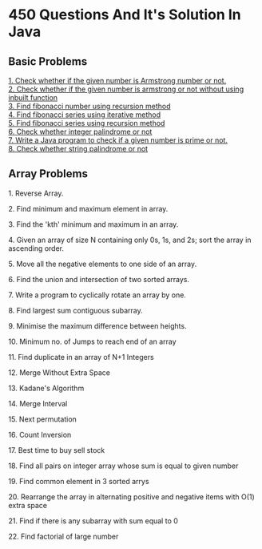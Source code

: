 # 450 Questions And It's Solution In Java

<h2>Basic Problems</h2>
<a href="basic/ArmstrongNumber.java">1. Check whether if the given number is Armstrong number or not.</a><br>
<a href="basic/ArmstrongNoWithoutUsingInbuiltFun.java">2. Check whether if the given number is armstrong or not without using inbuilt function</a><br>
<a href="basic/FibonacciNumber.java">3. Find fibonacci number using recursion method</a><br>
<a href="basic/FibonacciSeriesIterative.java">4. Find fibonacci series using iterative method</a><br>
<a href="basic/FibonacciSeriesRecursion.java">5. Find fibonacci series using recursion method</a><br>
<a href="basic/IntegerPalindrome.java">6. Check whether integer palindrome or not</a><br>
<a href="basic/PrimeNumber.java">7. Write a Java program to check if a given number is prime or not.</a><br>
<a href="basic/StringPalindrome.java"> 8. Check whether string palindrome or not</a><br>

<h2>Array Problems</h2>
<p>1. Reverse Array.</p>
<p>2. Find minimum and maximum element in array.</p>
<p>3. Find the 'kth' minimum and maximum in an array.</p>
<p>4. Given an array of size N containing only 0s, 1s, and 2s; sort the array in ascending order.</p>
<p>5. Move all the negative elements to one side of an array.</p>
<p>6. Find the union and intersection of two sorted arrays.</p>
<p>7. Write a program to cyclically rotate an array by one.</p>
<p>8. Find largest sum contiguous subarray.</p>
<p>9. Minimise the maximum difference between heights.</p>
<p>10. Minimum no. of Jumps to reach end of an array</p>
<p>11. Find duplicate in an array of N+1 Integers</p>
<p>12. Merge Without Extra Space</p>
<p>13. Kadane's Algorithm</p>
<p>14. Merge Interval</p>
<p>15. Next permutation</p>
<p>16. Count Inversion</p>
<p>17. Best time to buy sell stock</p>
<p>18. Find all pairs on integer array whose sum is equal to given number</p>
<p>19. Find common element in 3 sorted arrys</p>
<p>20. Rearrange the array in alternating positive and negative items with O(1) extra space</p>
<p>21. Find if there is any subarray with sum equal to 0</p>
<p>22. Find factorial of large number</p>
